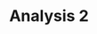 ---
title: "Analysis 2"
description: "Seminars | Bayreuth, 2015&mdash;2019 (several times), Bachelor"
link: https://my.uni-bayreuth.de/cmlife/s/courses/Ly91YnRAY21jby9hcGkvY291cnNlcy8yNDgxODQ/overview
category: past
number: 2
---